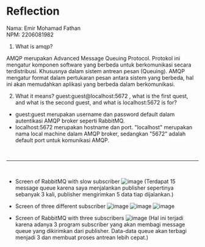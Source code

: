 # Reflection

Nama: Emir Mohamad Fathan <br>
NPM: 2206081982 <br>

1. What is amqp?

AMQP merupakan Advanced Message Queuing Protocol. Protokol ini mengatur komponen software yang berbeda untuk berkomunikasi secara terdistribusi. Khususnya dalam sistem antrean pesan (Queuing). AMQP mengatur format dalam pertukaran pesan antara sistem yang berbeda, hal ini akan memudahkan aplikasi yang berbeda dalam berkomunikasi.

2. What it means? guest:guest@localhost:5672 , what is the first quest, and what is 
the second guest, and what is localhost:5672 is for? 

- guest:guest merupakan username dan password default dalam autentikasi AMQP broker seperti RabbitMQ.
- localhost:5672 merupakan hostname dan port. "localhost" merupakan nama local machine dalam AMQP broker, sedangkan "5672" adalah default port untuk komunikasi AMQP.

<br>
<hr>
<br>

- Screen of RabbitMQ with slow subscriber
![image](https://github.com/brofathan/tutorial-publisher/assets/45114836/12431f18-2020-4394-8793-a1aebe0ec765)
(Terdapat 15 message queue karena saya menjalankan publisher sepertinya sebanyak 3 kali, publisher mengirimkan 5 data tiap dijalankan.)

- Screen of three different subscriber
![image](https://github.com/brofathan/tutorial-publisher/assets/45114836/c8ec8b2b-8764-43c0-9b62-8a4c1760dda5)
![image](https://github.com/brofathan/tutorial-publisher/assets/45114836/3df51cb7-d5d2-4254-ac6d-82725346e4da)
![image](https://github.com/brofathan/tutorial-publisher/assets/45114836/62e03ee8-9b47-4aa3-b939-a9c301857381)

- Screen of RabbitMQ with three subscribers
![image](https://github.com/brofathan/tutorial-publisher/assets/45114836/78ceb411-84f5-43e0-96c5-2ab11854144f)
(Hal ini terjadi karena adanya 3 program subscriber yang akan membagi message queue yang dikirimkan dari publisher. Data-data queue akan terbagi menjadi 3 dan membuat proses antrean lebih cepat.)
